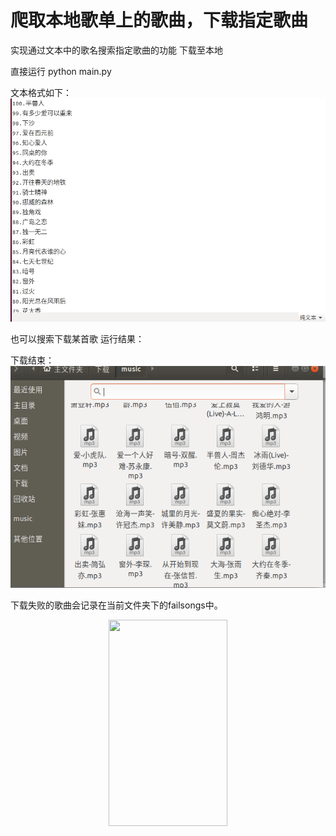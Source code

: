 # 爬取本地歌单上的歌曲，下载指定歌曲


实现通过文本中的歌名搜索指定歌曲的功能
下载至本地

直接运行 python main.py

文本格式如下：
![歌曲名称列表](/src/txt.png)  

也可以搜索下载某首歌
运行结果：

下载结束：
![歌曲名称列表](/src/down.png)  

下载失败的歌曲会记录在当前文件夹下的failsongs中。
<div align="center">
<img src="http://pp.myapp.com/ma_pic2/0/shot_42391053_1_1488499316/550" height="330" width="190" >
</div>
